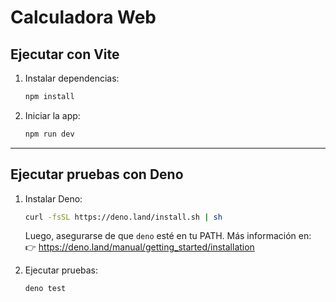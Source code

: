 
# Calculadora Web

## Ejecutar con Vite

1. Instalar dependencias:
   ```bash
   npm install
   ```

2. Iniciar la app:
   ```bash
   npm run dev
   ```

---

## Ejecutar pruebas con Deno

1. Instalar Deno:
   ```bash
   curl -fsSL https://deno.land/install.sh | sh
   ```

   Luego, asegurarse de que `deno` esté en tu PATH. Más información en:  
   👉 https://deno.land/manual/getting_started/installation

2. Ejecutar pruebas:
   ```bash
   deno test
   ```

